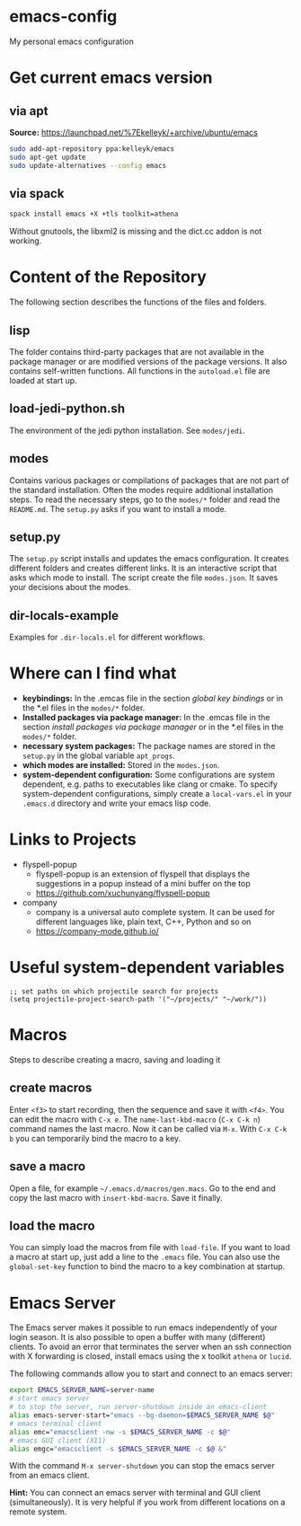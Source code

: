 # emacs-config
My personal emacs configuration

# Get current emacs version
## via apt
**Source:** https://launchpad.net/%7Ekelleyk/+archive/ubuntu/emacs

```bash
sudo add-apt-repository ppa:kelleyk/emacs
sudo apt-get update
sudo update-alternatives --config emacs
```

## via spack

```bash
spack install emacs +X +tls toolkit=athena
```

Without gnutools, the libxml2 is missing and the dict.cc addon is not working.

# Content of the Repository

The following section describes the functions of the files and folders.

## lisp

The folder contains third-party packages that are not available in the package manager or are modified versions of the package versions. It also contains self-written functions. All functions in the `autoload.el` file are loaded at start up.

## load-jedi-python.sh

The environment of the jedi python installation. See `modes/jedi`.

## modes

Contains various packages or compilations of packages that are not part of the standard installation. Often the modes require additional installation steps. To read the necessary steps, go to the `modes/*` folder and read the `README.md`. The `setup.py` asks if you want to install a mode.

## setup.py

The `setup.py` script installs and updates the emacs configuration. It creates different folders and creates different links. It is an interactive script that asks which mode to install. The script create the file `modes.json`. It saves your decisions about the modes.

## dir-locals-example

Examples for `.dir-locals.el` for different workflows.

# Where can I find what

* **keybindings:** In the .emcas file in the section *global key bindings* or in the *.el files in the `modes/*` folder.
* **Installed packages via package manager:** In the .emcas file in the section *install packages via package manager* or in the *.el files in the `modes/*` folder.
* **necessary system packages:** The package names are stored in the `setup.py` in the global variable `apt_progs`.
* **which modes are installed:** Stored in the `modes.json`.
* **system-dependent configuration:** Some configurations are system dependent, e.g. paths to executables like clang or cmake. To specify system-dependent configurations, simply create a `local-vars.el` in your `.emacs.d` directory and write your emacs lisp code.

# Links to Projects

* flyspell-popup
  * flyspell-popup is an extension of flyspell that displays the suggestions in a popup instead of a mini buffer on the top
  * https://github.com/xuchunyang/flyspell-popup
* company
  * company is a universal auto complete system. It can be used for different languages like, plain text, C++, Python and so on
  * https://company-mode.github.io/

# Useful system-dependent variables

```list
;; set paths on which projectile search for projects
(setq projectile-project-search-path '("~/projects/" "~/work/"))
```

# Macros
Steps to describe creating a macro, saving and loading it

## create macros

Enter `<f3>` to start recording, then the sequence and save it with `<f4>`. You can edit the macro with `C-x e`. The `name-last-kbd-macro` (`C-x C-k n`) command names the last macro. Now it can be called via `M-x`. With `C-x C-k b` you can temporarily bind the macro to a key.

## save a macro
Open a file, for example `~/.emacs.d/macros/gen.macs`. Go to the end and copy the last macro with `insert-kbd-macro`. Save it finally.

## load the macro
You can simply load the macros from file with `load-file`. If you want to load a macro at start up, just add a line to the `.emacs` file. You can also use the `global-set-key` function to bind the macro to a key combination at startup.

# Emacs Server
The Emacs server makes it possible to run emacs independently of your login season. It is also possible to open a buffer with many (different) clients. To avoid an error that terminates the server when an ssh connection with X forwarding is closed, install emacs using the x toolkit `athena` or `lucid`.

The following commands allow you to start and connect to an emacs server:

``` bash
export EMACS_SERVER_NAME=server-name
# start emacs server
# to stop the server, run server-shutdown inside an emacs-client
alias emacs-server-start="emacs --bg-daemon=$EMACS_SERVER_NAME $@"
# emacs terminal client
alias emc="emacsclient -nw -s $EMACS_SERVER_NAME -c $@"
# emacs GUI client (X11)
alias emgc="emacsclient -s $EMACS_SERVER_NAME -c $@ &"
```

With the command `M-x server-shutdown` you can stop the emacs server from an emacs client.

**Hint:** You can connect an emacs server with terminal and GUI client (simultaneously). It is very helpful if you work from different locations on a remote system.
